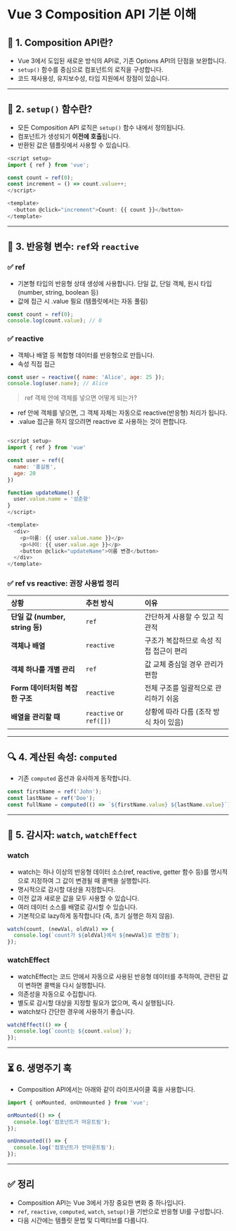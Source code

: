 # Vue 3 Composition API 기본 이해

## 📌 1. Composition API란?

- Vue 3에서 도입된 새로운 방식의 API로, 기존 Options API의 단점을 보완합니다.
- `setup()` 함수를 중심으로 컴포넌트의 로직을 구성합니다.
- 코드 재사용성, 유지보수성, 타입 지원에서 장점이 있습니다.

---

## 🧪 2. `setup()` 함수란?

- 모든 Composition API 로직은 `setup()` 함수 내에서 정의됩니다.
- 컴포넌트가 생성되기 **이전에 호출**됩니다.
- 반환된 값은 템플릿에서 사용할 수 있습니다.

```js
<script setup>
import { ref } from 'vue';

const count = ref(0);
const increment = () => count.value++;
</script>

<template>
  <button @click="increment">Count: {{ count }}</button>
</template>
```

---

## 🔁 3. 반응형 변수: `ref`와 `reactive`

### ✅ ref
- 기본형 타입의 반응형 상태 생성에 사용합니다. 단일 값, 단일 객체, 원시 타입 (number, string, boolean 등)
- 값에 접근 시 .value 필요 (템플릿에서는 자동 풀림)
```js
const count = ref(0);
console.log(count.value); // 0
```

### ✅ reactive
- 객체나 배열 등 복합형 데이터를 반응형으로 만듭니다.
- 속성 직접 접근
```js
const user = reactive({ name: 'Alice', age: 25 });
console.log(user.name); // Alice
```

> ref 객체 안에 객체를 넣으면 어떻게 되는가?
- ref 안에 객체를 넣으면, 그 객체 자체는 자동으로 reactive(반응형) 처리가 됩니다.
- .value 접근을 하지 않으려면 reactive 로 사용하는 것이 편합니다.
```js

<script setup>
import { ref } from 'vue'

const user = ref({
  name: '홍길동',
  age: 20
})

function updateName() {
  user.value.name = '성춘향'
}
</script>

<template>
  <div>
    <p>이름: {{ user.value.name }}</p>
    <p>나이: {{ user.value.age }}</p>
    <button @click="updateName">이름 변경</button>
  </div>
</template>

```


### ✅  ref vs reactive: 권장 사용법 정리

| 상황 | 추천 방식 | 이유 |
|:----|:----------|:----|
| **단일 값 (number, string 등)** | `ref` | 간단하게 사용할 수 있고 직관적 |
| **객체나 배열** | `reactive` | 구조가 복잡하므로 속성 직접 접근이 편리 |
| **객체 하나를 개별 관리** | `ref` | 값 교체 중심일 경우 관리가 편함 |
| **Form 데이터처럼 복잡한 구조** | `reactive` | 전체 구조를 일괄적으로 관리하기 쉬움 |
| **배열을 관리할 때** | `reactive` or `ref([])` | 상황에 따라 다름 (조작 방식 차이 있음) |

---



## 🔍 4. 계산된 속성: `computed`

- 기존 `computed` 옵션과 유사하게 동작합니다.
```js
const firstName = ref('John');
const lastName = ref('Doe');
const fullName = computed(() => `${firstName.value} ${lastName.value}`);
```

---

## 👀 5. 감시자: `watch`, `watchEffect`

### watch
- watch는 하나 이상의 반응형 데이터 소스(ref, reactive, getter 함수 등)를 명시적으로 지정하여 그 값이 변경될 때 콜백을 실행합니다.
- 명시적으로 감시할 대상을 지정합니다.
- 이전 값과 새로운 값을 모두 사용할 수 있습니다.
- 여러 데이터 소스를 배열로 감시할 수 있습니다.
- 기본적으로 lazy하게 동작합니다 (즉, 초기 실행은 하지 않음).

```js
watch(count, (newVal, oldVal) => {
  console.log(`count가 ${oldVal}에서 ${newVal}로 변경됨`);
});
```

### watchEffect
- watchEffect는 코드 안에서 자동으로 사용된 반응형 데이터를 추적하여, 관련된 값이 변하면 콜백을 다시 실행합니다.
- 의존성을 자동으로 수집합니다.
- 별도로 감시할 대상을 지정할 필요가 없으며, 즉시 실행됩니다.
- watch보다 간단한 경우에 사용하기 좋습니다.

```js
watchEffect(() => {
  console.log(`count는 ${count.value}`);
});
```

---

## ⏳ 6. 생명주기 훅

- Composition API에서는 아래와 같이 라이프사이클 훅을 사용합니다.

```js
import { onMounted, onUnmounted } from 'vue';

onMounted(() => {
  console.log('컴포넌트가 마운트됨');
});

onUnmounted(() => {
  console.log('컴포넌트가 언마운트됨');
});
```

---

## ✅ 정리

- Composition API는 Vue 3에서 가장 중요한 변화 중 하나입니다.
- `ref`, `reactive`, `computed`, `watch`, `setup()`을 기반으로 반응형 UI를 구성합니다.
- 다음 시간에는 템플릿 문법 및 디렉티브를 다룹니다.
